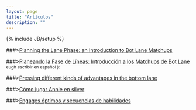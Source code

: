 ```yaml
---
layout: page
title: "Artículos"
description: ""
---
```

{% include JB/setup %}


###>[Planning the Lane Phase: an Introduction to Bot Lane Matchups](/articles/planning.html)  

###>[Planeando la Fase de Líneas: Introducción a los Matchups de Bot Lane](/articles/planeando.html)  
<small> eugh escribir en español ):</small>  

###>[Pressing different kinds of advantages in the bottom lane](/articles/pressing.html)  

###>[Cómo jugar Annie en silver](/articles/annie.html)  

###>[Engages óptimos y secuencias de habilidades](/articles/sequencing.html)  